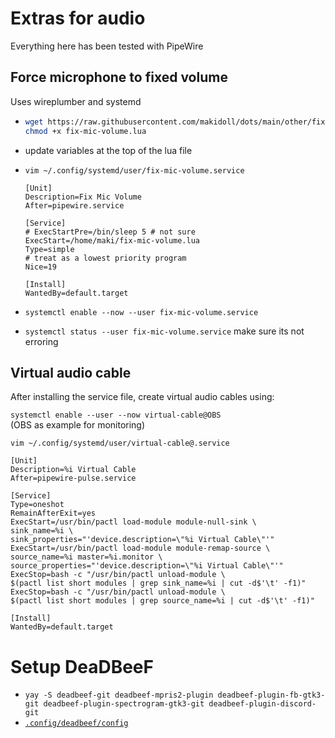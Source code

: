 # Extras for audio

Everything here has been tested with PipeWire

## Force microphone to fixed volume

Uses wireplumber and systemd

-   ```bash
    wget https://raw.githubusercontent.com/makidoll/dots/main/other/fix-mic-volume.lua
    chmod +x fix-mic-volume.lua
    ```

-   update variables at the top of the lua file

-   `vim ~/.config/systemd/user/fix-mic-volume.service`

    ```service
    [Unit]
    Description=Fix Mic Volume
    After=pipewire.service

    [Service]
    # ExecStartPre=/bin/sleep 5 # not sure
    ExecStart=/home/maki/fix-mic-volume.lua
    Type=simple
    # treat as a lowest priority program
    Nice=19

    [Install]
    WantedBy=default.target
    ```

-   `systemctl enable --now --user fix-mic-volume.service`
-   `systemctl status --user fix-mic-volume.service` make sure its not erroring

## Virtual audio cable

After installing the service file, create virtual audio cables using:

`systemctl enable --user --now virtual-cable@OBS`<br>
(OBS as example for monitoring)

`vim ~/.config/systemd/user/virtual-cable@.service`

```service
[Unit]
Description=%i Virtual Cable
After=pipewire-pulse.service

[Service]
Type=oneshot
RemainAfterExit=yes
ExecStart=/usr/bin/pactl load-module module-null-sink \
sink_name=%i \
sink_properties="'device.description=\"%i Virtual Cable\"'"
ExecStart=/usr/bin/pactl load-module module-remap-source \
source_name=%i master=%i.monitor \
source_properties="'device.description=\"%i Virtual Cable\"'"
ExecStop=bash -c "/usr/bin/pactl unload-module \
$(pactl list short modules | grep sink_name=%i | cut -d$'\t' -f1)"
ExecStop=bash -c "/usr/bin/pactl unload-module \
$(pactl list short modules | grep source_name=%i | cut -d$'\t' -f1)"

[Install]
WantedBy=default.target
```

# Setup DeaDBeeF

-   `yay -S deadbeef-git deadbeef-mpris2-plugin deadbeef-plugin-fb-gtk3-git deadbeef-plugin-spectrogram-gtk3-git deadbeef-plugin-discord-git`
-   [`.config/deadbeef/config`](https://raw.githubusercontent.com/makidoll/dots/main/.config/deadbeef/config)

